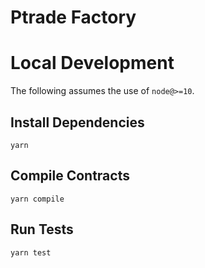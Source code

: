 # Ptrade Factory

# Local Development

The following assumes the use of `node@>=10`.

## Install Dependencies

`yarn`

## Compile Contracts

`yarn compile`

## Run Tests

`yarn test`
